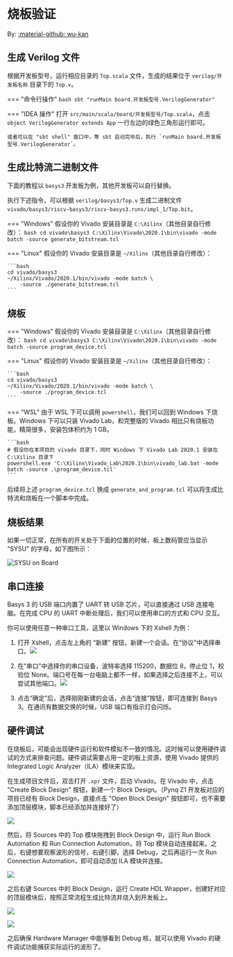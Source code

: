# 烧板验证

By: [:material-github: wu-kan](https://github.com/wu-kan)


## 生成 Verilog 文件

根据开发板型号，运行相应目录的 `Top.scala` 文件，生成的结果位于 `verilog/开发板名称` 目录下的 `Top.v`。

=== "命令行操作"
    ```bash
    sbt "runMain board.开发板型号.VerilogGenerator"
    ```

=== "IDEA 操作"
    打开 `src/main/scala/board/开发板型号/Top.scala`，点击 `object VerilogGenerator extends App` 一行左边的绿色三角形运行即可。

    或者可以在 "sbt shell" 窗口中，等 sbt 启动完毕后，执行 `runMain board.开发板型号.VerilogGenerator`。

## 生成比特流二进制文件

下面的教程以 `basys3` 开发板为例，其他开发板可以自行替换。

执行下述指令，可以根据 `verilog/basys3/Top.v` 生成二进制文件 `vivado/basys3/riscv-basys3/riscv-basys3.runs/impl_1/Top.bit`。

=== "Windows"
    假设你的 Vivado 安装目录是 `C:\Xilinx`（其他目录自行修改）：
    ```bash
    cd vivado\basys3
    C:\Xilinx\Vivado\2020.1\bin\vivado -mode batch -source generate_bitstream.tcl
    ```

=== "Linux"
    假设你的 Vivado 安装目录是 `~/Xilinx`（其他目录自行修改）：

    ```bash
    cd vivado/basys3
    ~/Xilinx/Vivado/2020.1/bin/vivado -mode batch \
        -source ./generate_bitstream.tcl
    ```

## 烧板

=== "Windows"
    假设你的 Vivado 安装目录是 `C:\Xilinx`（其他目录自行修改）：
    ```bash
    cd vivado\basys3
    C:\Xilinx\Vivado\2020.1\bin\vivado -mode batch -source program_device.tcl
    ```

=== "Linux"
    假设你的 Vivado 安装目录是 `~/Xilinx`（其他目录自行修改）：

    ```bash
    cd vivado/basys3
    ~/Xilinx/Vivado/2020.1/bin/vivado -mode batch \
        -source ./program_device.tcl
    ```

=== "WSL"
    由于 WSL 下可以调用 `powershell`，我们可以回到 Windows 下烧板。Windows 下可以只装 Vivado Lab，和完整版的 Vivado 相比只有烧板功能，精简很多，安装包体积约为 1 GB。

    ```bash
    # 假设你在本项目的 vivado 目录下，同时 Windows 下 Vivado Lab 2020.1 安装在 C:\Xilinx 目录下
    powershell.exe 'C:\Xilinx\Vivado_Lab\2020.1\bin\vivado_lab.bat -mode batch -source .\program_device.tcl'
    ```

后续将上述 `program_device.tcl` 换成 `generate_and_program.tcl` 可以将生成比特流和烧板在一个脚本中完成。

## 烧板结果

如果一切正常，在所有的开关处于下面的位置的时候，板上数码管应当显示 “SYSU” 的字母，如下图所示：

![SYSU on Board](images/board.png)

## 串口连接

Basys 3 的 USB 端口内置了 UART 转 USB 芯片，可以直接通过 USB 连接电脑。在完成 CPU 的 UART 中断处理后，我们可以使用串口的方式和 CPU 交互。

你可以使用任意一种串口工具，这里以 Windows 下的 Xshell 为例：

1. 打开 Xshell，点击左上角的 “新建” 按钮，新建一个会话。在“协议”中选择串口。![](./images/xshell-0.png)

2. 在“串口”中选择你的串口设备，波特率选择 115200，数据位 8，停止位 1，校验位 None。端口号在每一台电脑上都不一样，如果选择之后连接不上，可以尝试其他端口。![](./images/xshell-1.png)

3. 点击“确定”后，选择刚刚新建的会话，点击“连接”按钮，即可连接到 Basys 3。在通讯有数据交换的时候，USB 端口有指示灯会闪烁。

## 硬件调试

在烧板后，可能会出现硬件运行和软件模拟不一致的情况。这时候可以使用硬件调试的方式来排查问题。硬件调试需要占用一定的板上资源，使用 Vivado 提供的 Integrated Logic Analyzer（ILA）模块来实现。

在生成项目文件后，双击打开 `.xpr` 文件，启动 Vivado。在 Vivado 中，点击 "Create Block Design" 按钮，新建一个 Block Design。（Pynq Z1 开发板对应的项目已经有 Block Design，直接点击 "Open Block Design" 按钮即可，也不需要添加顶层模块，脚本已经添加并连接好了）

![](./images/ila-0.png)

然后，将 Sources 中的 Top 模块拖拽到 Block Design 中，运行 Run Block Automation 和 Run Connection Automation，将 Top 模块自动连接起来。之后，右键想要观察波形的信号，右键引脚，选择 Debug，之后再运行一次 Run Connection Automation，即可自动添加 ILA 模块并连接。

![](./images/ila-1.png)

之后右键 Sources 中的 Block Design，运行 Create HDL Wrapper，创建好对应的顶层模块后，按照正常流程生成比特流并烧入到开发板上。

![](./images/ila-2.png)

![](./images/ila-3.png)

之后确保 Hardware Manager 中能够看到 Debug 核，就可以使用 Vivado 的硬件调试功能捕获实际运行的波形了。